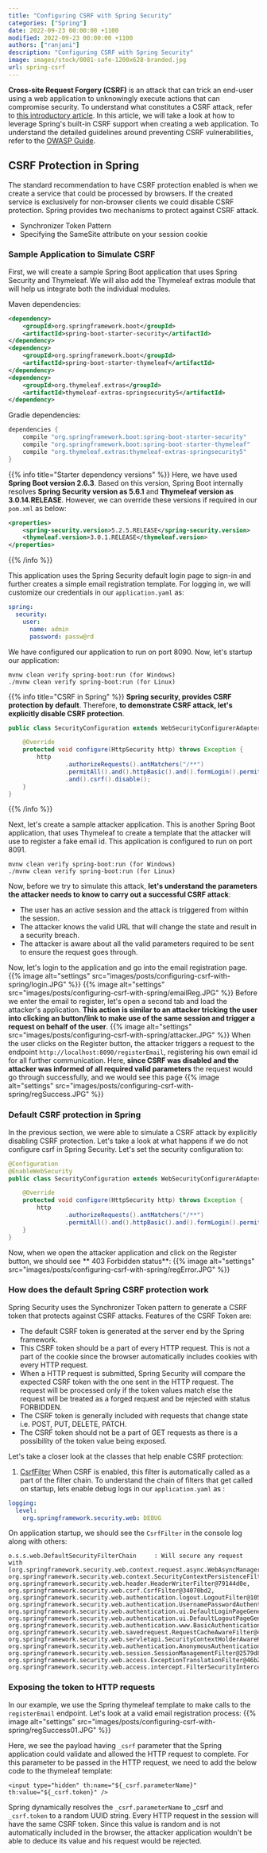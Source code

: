 ```yaml
---
title: "Configuring CSRF with Spring Security"
categories: ["Spring"]
date: 2022-09-23 00:00:00 +1100
modified: 2022-09-23 00:00:00 +1100
authors: ["ranjani"]
description: "Configuring CSRF with Spring Security"
image: images/stock/0081-safe-1200x628-branded.jpg
url: spring-csrf
---
```


**Cross-site Request Forgery (CSRF)** is an attack that can trick an end-user using a web application to unknowingly execute actions that can compromise security.
To understand what constitutes a CSRF attack, refer to [this introductory article](https://reflectoring.io/complete-guide-to-csrf/).
In this article, we will take a look at how to leverage Spring's built-in CSRF support when creating a web application.
To understand the detailed guidelines around preventing CSRF vulnerabilities, refer to the [OWASP Guide](https://owasp.org/www-community/attacks/csrf).

## CSRF Protection in Spring
The standard recommendation to have CSRF protection enabled is when we create a service that could be processed by browsers. 
If the created service is exclusively for non-browser clients we could disable CSRF protection.
Spring provides two mechanisms to protect against CSRF attack.
  - Synchronizer Token Pattern
  - Specifying the SameSite attribute on your session cookie

### Sample Application to Simulate CSRF

First, we will create a sample Spring Boot application that uses Spring Security and Thymeleaf. We will also add the
Thymeleaf extras module that will help us integrate both the individual modules.

Maven dependencies:

````xml
<dependency>
    <groupId>org.springframework.boot</groupId>
    <artifactId>spring-boot-starter-security</artifactId>
</dependency>
<dependency>
    <groupId>org.springframework.boot</groupId>
    <artifactId>spring-boot-starter-thymeleaf</artifactId>
</dependency>
<dependency>
    <groupId>org.thymeleaf.extras</groupId>
    <artifactId>thymeleaf-extras-springsecurity5</artifactId>
</dependency>
````

Gradle dependencies:

````groovy
dependencies {
    compile "org.springframework.boot:spring-boot-starter-security"
    compile "org.springframework.boot:spring-boot-starter-thymeleaf"
    compile "org.thymeleaf.extras:thymeleaf-extras-springsecurity5"
}
````

{{% info title="Starter dependency versions" %}} 
Here, we have used **Spring Boot version 2.6.3**. Based on this version, Spring Boot internally resolves **Spring Security version as 5.6.1** and **Thymeleaf version as
3.0.14.RELEASE**. However, we can override these versions if required in our `pom.xml` as below:
````xml
<properties>
    <spring-security.version>5.2.5.RELEASE</spring-security.version>
    <thymeleaf.version>3.0.1.RELEASE</thymeleaf.version>
</properties>
````
{{% /info %}}

This application uses the Spring Security default login page to sign-in and further creates a simple email registration
template. For logging in, we will customize our credentials in our `application.yaml` as:

````yaml
spring:
  security:
    user:
      name: admin
      password: passw@rd
````

We have configured our application to run on port 8090. Now, let's startup our application:

````text
mvnw clean verify spring-boot:run (for Windows)
./mvnw clean verify spring-boot:run (for Linux)
````

{{% info title="CSRF in Spring" %}}
**Spring security, provides CSRF protection by default**. Therefore, **to demonstrate CSRF attack, let's explicitly
disable CSRF protection**.

````java
public class SecurityConfiguration extends WebSecurityConfigurerAdapter {

    @Override
    protected void configure(HttpSecurity http) throws Exception {
        http
                .authorizeRequests().antMatchers("/**")
                .permitAll().and().httpBasic().and().formLogin().permitAll()
                .and().csrf().disable();
    }
}
````
{{% /info %}}

Next, let's create a sample attacker application. This is another Spring Boot application, that uses Thymeleaf to create a template that the attacker will use to register a fake email id.
This application is configured to run on port 8091. 
````text
mvnw clean verify spring-boot:run (for Windows)
./mvnw clean verify spring-boot:run (for Linux)
````

Now, before we try to simulate this attack, **let's understand the parameters the attacker needs to know to carry out a successful CSRF attack**:
- The user has an active session and the attack is triggered from within the session.
- The attacker knows the valid URL that will change the state and result in a security breach.
- The attacker is aware about all the valid parameters required to be sent to ensure the request goes through.

Now, let's login to the application and go into the email registration page.
{{% image alt="settings" src="images/posts/configuring-csrf-with-spring/login.JPG" %}}
{{% image alt="settings" src="images/posts/configuring-csrf-with-spring/emailReg.JPG" %}}
Before we enter the email to register, let's open a second tab and load the attacker's application. **This action is similar to an attacker tricking the user into clicking
an button/link to make use of the same session and trigger a request on behalf of the user**.
{{% image alt="settings" src="images/posts/configuring-csrf-with-spring/attacker.JPG" %}}
When the user clicks on the Register button, the attacker triggers a request to the endpoint `http://localhost:8090/registerEmail`, registering his own email id
for all further communication. Here, **since CSRF was disabled and the attacker was informed of all required valid parameters** the request would go through successfully, and we would see this page
{{% image alt="settings" src="images/posts/configuring-csrf-with-spring/regSuccess.JPG" %}}

### Default CSRF protection in Spring

In the previous section, we were able to simulate a CSRF attack by explicitly disabling CSRF protection. Let's take a look at what happens if we do not configure csrf in Spring Security.
Let's set the security configuration to:
````java
@Configuration
@EnableWebSecurity
public class SecurityConfiguration extends WebSecurityConfigurerAdapter {

    @Override
    protected void configure(HttpSecurity http) throws Exception {
        http
                .authorizeRequests().antMatchers("/**")
                .permitAll().and().httpBasic().and().formLogin().permitAll();
    }
}
````

Now, when we open the attacker application and click on the Register button, we should see ** 403 Forbidden status**:
{{% image alt="settings" src="images/posts/configuring-csrf-with-spring/regError.JPG" %}}

### How does the default Spring CSRF protection work

Spring Security uses the Synchronizer Token pattern to generate a CSRF token that protects against CSRF attacks.
Features of the CSRF Token are:
- The default CSRF token is generated at the server end by the Spring framework. 
- This CSRF token should be a part of every HTTP request. This is not a part of the cookie since the browser automatically includes cookies with every HTTP request.
- When a HTTP request is submitted, Spring Security will compare the expected CSRF token with the one sent in the HTTP request. The request will be processed only if the token values match else the request will be treated as a forged request and be rejected with status FORBIDDEN.
- The CSRF token is generally included with requests that change state i.e. POST, PUT, DELETE, PATCH. 
- The CSRF token should not be a part of GET requests as there is a possibility of the token value being exposed.

Let's take a closer look at the classes that help enable CSRF protection:
1. [CsrfFilter](https://docs.spring.io/spring-security/site/docs/current/api/org/springframework/security/web/csrf/CsrfFilter.html)
When CSRF is enabled, this filter is automatically called as a part of the filter chain. To understand the chain of filters that get called on startup, lets enable debug logs in our `application.yaml` as :
````yaml
logging:
  level:
    org.springframework.security.web: DEBUG
````
On application startup, we should see the `CsrfFilter` in the console log along with others:
````text
o.s.s.web.DefaultSecurityFilterChain     : Will secure any request with [org.springframework.security.web.context.request.async.WebAsyncManagerIntegrationFilter@773c7147, org.springframework.security.web.context.SecurityContextPersistenceFilter@7e20f4e3, org.springframework.security.web.header.HeaderWriterFilter@79144d0e, org.springframework.security.web.csrf.CsrfFilter@34070bd2, org.springframework.security.web.authentication.logout.LogoutFilter@105c6c9e, org.springframework.security.web.authentication.UsernamePasswordAuthenticationFilter@3c6fb501, org.springframework.security.web.authentication.ui.DefaultLoginPageGeneratingFilter@7a34c1f6, org.springframework.security.web.authentication.ui.DefaultLogoutPageGeneratingFilter@5abc5854, org.springframework.security.web.authentication.www.BasicAuthenticationFilter@1d0dad12, org.springframework.security.web.savedrequest.RequestCacheAwareFilter@4f6ff62, org.springframework.security.web.servletapi.SecurityContextHolderAwareRequestFilter@7af9595d, org.springframework.security.web.authentication.AnonymousAuthenticationFilter@5c3007d, org.springframework.security.web.session.SessionManagementFilter@2579d8a, org.springframework.security.web.access.ExceptionTranslationFilter@46b21632, org.springframework.security.web.access.intercept.FilterSecurityInterceptor@3ba5c4dd]
````

### Exposing the token to HTTP requests

In our example, we use the Spring thymeleaf template to make calls to the `registerEmail` endpoint.
Let's look at a valid email registration process:
{{% image alt="settings" src="images/posts/configuring-csrf-with-spring/regSuccess01.JPG" %}}

Here, we see the payload having `_csrf` parameter that the Spring application could validate and allowed the HTTP request to complete.
For this parameter to be passed in the HTTP request, we need to add the below code to the thymeleaf template:
````text
<input type="hidden" th:name="${_csrf.parameterName}" th:value="${_csrf.token}" />
````
Spring dynamically resolves the `_csrf.parameterName` to _csrf and `_csrf.token` to a random UUID string. Every HTTP request in the session will have the same CSRF token.
Since this value is random and is not automatically included in the browser, the attacker application wouldn't be able to deduce
its value and his request would be rejected.
